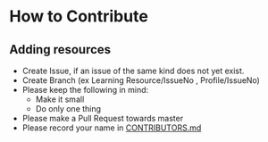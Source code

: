 # How to Contribute
## Adding resources

- Create Issue, if an issue of the same kind does not yet exist.
- Create Branch (ex Learning Resource/IssueNo , Profile/IssueNo)
- Please keep the following in mind:
  - Make it small
  - Do only one thing
- Please make a Pull Request towards master
- Please record your name in [CONTRIBUTORS.md](CONTRIBUTORS.md)

